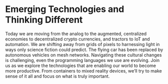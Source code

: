 # Emerging Technologies and Thinking Different

Today we are moving from the analog to the augmented, centralized economies to decentralized crypto currencies, and tractors to IoT and automation. We are shifting away from grids of pixels to harnessing light in ways only science fiction could predict. The flying car has been replaced by autonomous vehicles on mesh networks. Navigating these cultural changes is challenging, even the programming languages we use are evolving. Join us as we explore the technologies that are enabling our world to become more productive. From containers to mixed reality devices, we’ll try to make sense of it all and focus on what is truly important.
